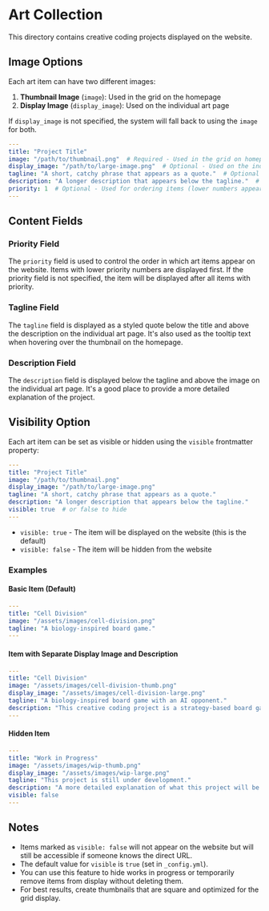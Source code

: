 # Art Collection

This directory contains creative coding projects displayed on the website.

## Image Options

Each art item can have two different images:

1. **Thumbnail Image** (`image`): Used in the grid on the homepage
2. **Display Image** (`display_image`): Used on the individual art page

If `display_image` is not specified, the system will fall back to using the `image` for both.

```yaml
---
title: "Project Title"
image: "/path/to/thumbnail.png"  # Required - Used in the grid on homepage
display_image: "/path/to/large-image.png"  # Optional - Used on the individual page
tagline: "A short, catchy phrase that appears as a quote."  # Optional - Also used as hover text
description: "A longer description that appears below the tagline."  # Optional
priority: 1  # Optional - Used for ordering items (lower numbers appear first)
---
```

## Content Fields

### Priority Field

The `priority` field is used to control the order in which art items appear on the website. Items with lower priority numbers are displayed first. If the priority field is not specified, the item will be displayed after all items with priority.

### Tagline Field

The `tagline` field is displayed as a styled quote below the title and above the description on the individual art page. It's also used as the tooltip text when hovering over the thumbnail on the homepage.

### Description Field

The `description` field is displayed below the tagline and above the image on the individual art page. It's a good place to provide a more detailed explanation of the project.

## Visibility Option

Each art item can be set as visible or hidden using the `visible` frontmatter property:

```yaml
---
title: "Project Title"
image: "/path/to/thumbnail.png"
display_image: "/path/to/large-image.png"
tagline: "A short, catchy phrase that appears as a quote."
description: "A longer description that appears below the tagline."
visible: true  # or false to hide
---
```

- `visible: true` - The item will be displayed on the website (this is the default)
- `visible: false` - The item will be hidden from the website

### Examples

#### Basic Item (Default)
```yaml
---
title: "Cell Division"
image: "/assets/images/cell-division.png"
tagline: "A biology-inspired board game."
---
```

#### Item with Separate Display Image and Description
```yaml
---
title: "Cell Division"
image: "/assets/images/cell-division-thumb.png"
display_image: "/assets/images/cell-division-large.png"
tagline: "A biology-inspired board game with an AI opponent."
description: "This creative coding project is a strategy-based board game inspired by cellular biology. Players take turns placing cells on the board, and when cells connect with each other, they divide and multiply."
---
```

#### Hidden Item
```yaml
---
title: "Work in Progress"
image: "/assets/images/wip-thumb.png"
display_image: "/assets/images/wip-large.png"
tagline: "This project is still under development."
description: "A more detailed explanation of what this project will be when completed."
visible: false
---
```

## Notes

- Items marked as `visible: false` will not appear on the website but will still be accessible if someone knows the direct URL.
- The default value for `visible` is `true` (set in `_config.yml`).
- You can use this feature to hide works in progress or temporarily remove items from display without deleting them.
- For best results, create thumbnails that are square and optimized for the grid display.
